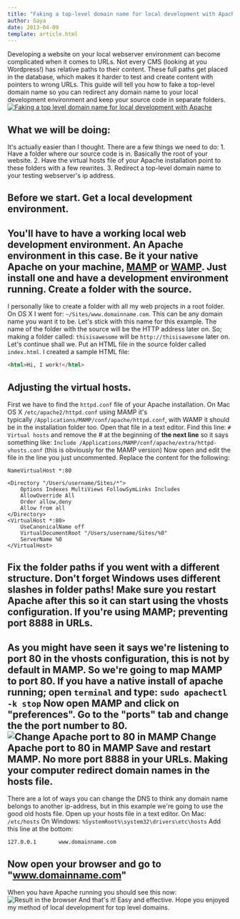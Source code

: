 ```yaml
---
title: "Faking a top-level domain name for local development with Apache"
author: Gaya
date: 2013-04-09
template: article.html
---
```

Developing a website on your local webserver environment can become complicated when it comes to URLs. Not every CMS (looking at you Wordpress!) has relative paths to their content. These full paths get placed in the database, which makes it harder to test and create content with pointers to wrong URLs. This guide will tell you how to fake a top-level domain name so you can redirect any domain name to your local development environment and keep your source code in separate folders. [![Faking a top level domain name for local development with Apache](/articles/faking-a-top-level-domain-name-for-local-development-with-apache/poster-top-level-domain-dev.jpg "Faking a top level domain name for local development with Apache")](http://www.gayadesign.com/articles/faking-a-top-level-domain-name-for-local-development-with-apache/)<span id="more-1202"></span>

What we will be doing:
----------------------

 It's actually easier than I thought. There are a few things we need to do: 1. <span style="line-height: 13px;">Have a folder where our source code is in. Basically the root of your website.</span>
2. Have the virtual hosts file of your Apache installation point to these folders with a few rewrites.
3. Redirect a top-level domain name to your testing webserver's ip address.

Before we start. Get a local development environment.
-----------------------------------------------------

 You'll have to have a working local web development environment. An Apache environment in this case. Be it your native Apache on your machine, [MAMP](http://www.mamp.info/en/index.html "MAMP") or [WAMP](http://www.wampserver.com/ "WAMP"). Just install one and have a development environment running. Create a folder with the source.
--------------------------------

 I personally like to create a folder with all my web projects in a root folder. On OS X I went for: `~/Sites/www.domainname.com`. This can be any domain name you want it to be. Let's stick with this name for this example. The name of the folder with the source will be the HTTP address later on. So; making a folder called: `thisisawesome` will be `http://thisisawesome` later on. Let's continue shall we. Put an HTML file in the source folder called `index.html`. I created a sample HTML file: 
```html
<html>Hi, I work!</html>
```
 Adjusting the virtual hosts.
----------------------------

 First we have to find the `httpd.conf` file of your Apache installation. On Mac OS X `/etc/apache2/httpd.conf` using MAMP it's typically `/Applications/MAMP/conf/apache/httpd.conf`, with WAMP it should be in the installation folder too. Open that file in a text editor. Find this line: `# Virtual hosts` and remove the # at the beginning of **the next line** so it says something like: `Include /Applications/MAMP/conf/apache/extra/httpd-vhosts.conf` (this is obviously for the MAMP version) Now open and edit the file in the line you just uncommented. Replace the content for the following: 
```clike
NameVirtualHost *:80

<Directory "/Users/username/Sites/*">
    Options Indexes MultiViews FollowSymLinks Includes
    AllowOverride All
    Order allow,deny
    Allow from all
</Directory>
<VirtualHost *:80>
	UseCanonicalName off
	VirtualDocumentRoot "/Users/username/Sites/%0"
	ServerName %0
</VirtualHost>
```
 Fix the folder paths if you went with a different structure. Don't forget Windows uses different slashes in folder paths! Make sure you restart Apache after this so it can start using the vhosts configuration. If you're using MAMP; preventing port 8888 in URLs.
---------------------------------------------------

 As you might have seen it says we're listening to port 80 in the vhosts configuration, this is not by default in MAMP. So we're going to map MAMP to port 80. If you have a native install of apache running; open `terminal` and type: `sudo apachectl -k stop` Now open MAMP and click on "preferences". Go to the "ports" tab and change the the port number to 80. ![Change Apache port to 80 in MAMP](/articles/faking-a-top-level-domain-name-for-local-development-with-apache/mampport801.png) Change Apache port to 80 in MAMP Save and restart MAMP. No more port 8888 in your URLs. Making your computer redirect domain names in the hosts file.
-------------------------------------------------------------

 There are a lot of ways you can change the DNS to think any domain name belongs to another ip-address, but in this example we're going to use the good old hosts file. Open up your hosts file in a text editor. On Mac: `/etc/hosts` On Windows: `%SystemRoot%\system32\drivers\etc\hosts` Add this line at the bottom: 
```plain
127.0.0.1		www.domainname.com
```
 Now open your browser and go to "www.domainname.com"
----------------------------------------------------

 When you have Apache running you should see this now: ![Result in the browser](/articles/faking-a-top-level-domain-name-for-local-development-with-apache/browsertest.png "Result in the browser") And that's it! Easy and effective. Hope you enjoyed my method of local development for top level domains.